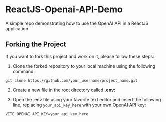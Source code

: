 # ReactJS-Openai-API-Demo
A simple repo demonstrating how to use the OpenAI API in a ReactJS application 

## Forking the Project

If you want to fork this project and work on it, please follow these steps:

1. Clone the forked repository to your local machine using the following command:

```
git clone https://github.com/your_username/project_name.git
```

2. Create a new file in the root directory called **.env:**


3. Open the .env file using your favorite text editor and insert the following line, replacing ```your_api_key_here``` with your own OpenAI API key:
```
VITE_OPENAI_API_KEY=your_api_key_here
```
